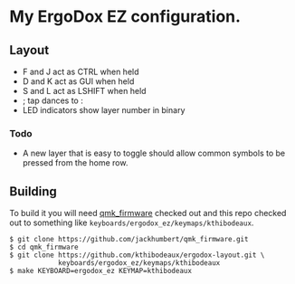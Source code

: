 # My ErgoDox EZ configuration.

## Layout
* F and J act as CTRL when held
* D and K act as GUI when held
* S and L act as LSHIFT when held
* ; tap dances to :
* LED indicators show layer number in binary

### Todo
* A new layer that is easy to toggle should allow common symbols to be pressed from the home row.

## Building

To build it you will need [qmk_firmware][qmk] checked out and this repo checked
out to something like `keyboards/ergodox_ez/keymaps/kthibodeaux`.

 [qmk]: https://github.com/jackhumbert/qmk_firmware

```
$ git clone https://github.com/jackhumbert/qmk_firmware.git
$ cd qmk_firmware
$ git clone https://github.com/kthibodeaux/ergodox-layout.git \
            keyboards/ergodox_ez/keymaps/kthibodeaux
$ make KEYBOARD=ergodox_ez KEYMAP=kthibodeaux
```
